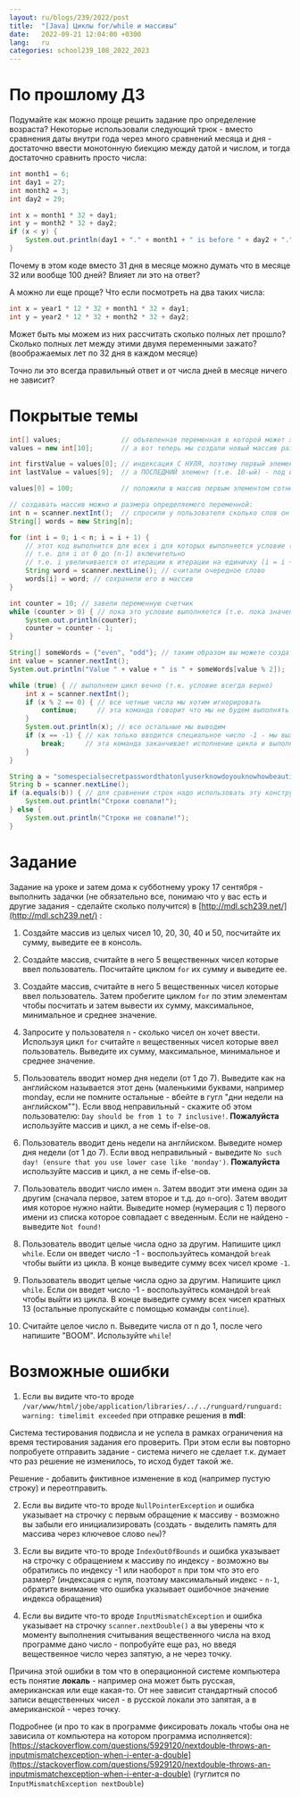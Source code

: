 ```yaml
---
layout: ru/blogs/239/2022/post
title:  "[Java] Циклы for/while и массивы"
date:   2022-09-21 12:04:00 +0300
lang:   ru
categories: school239_108_2022_2023
---
```

 
**По прошлому ДЗ**
====

Подумайте как можно проще решить задание про определение возраста? Некоторые использовали следующий трюк - вместо сравнения даты
внутри года через много сравнений месяца и дня - достаточно ввести монотонную биекцию между датой и числом, и тогда достаточно
сравнить просто числа:

```java
int month1 = 6;
int day1 = 27;
int month2 = 3;
int day2 = 29;

int x = month1 * 32 + day1;
int y = month2 * 32 + day2;
if (x < y) {
    System.out.println(day1 + "." + month1 + " is before " + day2 + "." + month2);
}
```

Почему в этом коде вместо 31 дня в месяце можно думать что в месяце 32 или вообще 100 дней? Влияет ли это на ответ?

А можно ли еще проще? Что если посмотреть на два таких числа:

```java
int x = year1 * 12 * 32 + month1 * 32 + day1;
int y = year2 * 12 * 32 + month2 * 32 + day2;
```

Может быть мы можем из них рассчитать сколько полных лет прошло? Сколько полных лет между этими двумя переменными зажато? (воображаемых лет по 32 дня в каждом месяце)

Точно ли это всегда правильный ответ и от числа дней в месяце ничего не зависит?

**Покрытые темы**
====

```java
int[] values;               // объявленная переменная в которой может храниться массив (пока что его нет т.к. мы его не создали)
values = new int[10];       // а вот теперь мы создали новый массив размера 10 и положили его в эту переменную

int firstValue = values[0]; // индексация С НУЛЯ, поэтому первый элемент под индексом 0
int lastValue = values[9];  // а ПОСЛЕДНИЙ элемент (т.е. 10-ый) - под индексом 9

values[0] = 100;            // положили в массив первым элементом сотню

// создавать массив можно и размера определяемого переменной:
int n = scanner.nextInt();  // спросили у пользователя сколько слов он планирует ввести
String[] words = new String[n];

for (int i = 0; i < n; i = i + 1) {
    // этот код выполнится для всех i для которых выполняется условие (i < n) начиная с (i = 0)
    // т.е. для i от 0 до (n-1) включительно
    // т.е. i увеличивается от итерации к итерации на единичку (i = i + 1)
    String word = scanner.nextLine(); // считали очередное слово
    words[i] = word; // сохранили его в массив
}

int counter = 10; // завели переменную счетчик
while (counter > 0) { // пока это условие выполняется (т.е. пока значение переменной больше нуля) - будет выполняться код:
    System.out.println(counter);
    counter = counter - 1;
}

String[] someWords = {"even", "odd"}; // таким образом вы можете создать массив из заранее указанных элементов
int value = scanner.nextInt();
System.out.println("Value " + value + " is " + someWords[value % 2]);

while (true) { // выполняем цикл вечно (т.к. условие всегда верно)
    int x = scanner.nextInt();
    if (x % 2 == 0) { // все четные числа мы хотим игнорировать
        continue;     // эта команда говорит что мы не будем выполнять оставшийся код этой итерации цикла - а сразу перейдем к следующей (т.е. пойдем считывать следующее число)
    }
    System.out.println(x); // все остальные мы выводим
    if (x == -1) { // как только вводится специальное число -1 - мы выходим из цикла
        break;     // эта команда заканчивает исполнение цикла и выполняется код сразу после фигурных скобок цикла
    }
}

String a = "somespecialsecretpasswordthatonlyuserknowdoyouknowhowbeautifulareunicorns?";
String b = scanner.nextLine();
if (a.equals(b)) { // для сравнения строк надо использовать эту конструкцию, а не оператор ==
    System.out.println("Строки совпали!");
} else {
    System.out.println("Строки не совпали!");
}
```


**Задание**
====

Задание на уроке и затем дома к субботнему уроку 17 сентября - выполнить задачки (не обязательно все, понимаю что у вас есть и другие задания - сделайте сколько получится) в [http://mdl.sch239.net/](http://mdl.sch239.net/) :

1) Создайте массив из целых чисел 10, 20, 30, 40 и 50, посчитайте их сумму, выведите ее в консоль.

2) Создайте массив, считайте в него 5 вещественных чисел которые ввел пользователь. Посчитайте циклом ```for``` их сумму и выведите ее.

3) Создайте массив, считайте в него 5 вещественных чисел которые ввел пользователь. Затем пробегите циклом ```for``` по этим элементам чтобы посчитать и затем вывести их сумму, максимальное, минимальное и среднее значение.

4) Запросите у пользователя ```n``` - сколько чисел он хочет ввести. Используя цикл ```for``` считайте ```n``` вещественных чисел которые ввел пользователь. Выведите их сумму, максимальное, минимальное и среднее значение.

5) Пользователь вводит номер дня недели (от 1 до 7). Выведите как на английском называется этот день (маленькими буквами, например monday, если не помните остальные - вбейте в гугл "дни недели на английском""). Если ввод неправильный - скажите об этом пользователю: ```Day should be from 1 to 7 inclusive!```. **Пожалуйста** используйте массив и цикл, а не семь if-else-ов.

6) Пользователь вводит день недели на англйиском. Выведите номер дня недели (от 1 до 7). Если ввод неправильный - выведите ```No such day! (ensure that you use lower case like 'monday')```. **Пожалуйста** используйте массив и цикл, а не семь if-else-ов.

7) Пользователь вводит число имен ```n```. Затем вводит эти имена один за другим (сначала первое, затем второе и т.д. до ```n```-ого). Затем вводит имя которое нужно найти. Выведите номер (нумерация с 1) первого имени из списка которое совпадает с введенным. Если не найдено - выведите ```Not found!```

8) Пользователь вводит целые числа одно за другим. Напишите цикл ```while```. Если он введет число -1 - воспользуйтесь командой ```break``` чтобы выйти из цикла. В конце выведите сумму всех чисел кроме ```-1```.

9) Пользователь вводит целые числа одно за другим. Напишите цикл ```while```. Если он введет число -1 - воспользуйтесь командой ```break``` чтобы выйти из цикла. В конце выведите сумму всех чисел кратных 13 (остальные пропускайте с помощью команды ```continue```).

10) Считайте целое число n. Выведите числа от n до 1, после чего напишите "BOOM". Используйте ```while```!



**Возможные ошибки**
====

1) Если вы видите что-то вроде ```/var/www/html/jobe/application/libraries/../../runguard/runguard: warning: timelimit exceeded``` при отправке решения в **mdl**:

Система тестирования подвисла и не успела в рамках ограничения на время тестирования задания его проверить. При этом если вы повторно попробуете отправить задание - система ничего не сделает т.к. думает что раз решение не изменилось, то исход будет такой же.

Решение - добавить фиктивное изменение в код (например пустую строку) и переотправить.

2) Если вы видите что-то вроде ```NullPointerException``` и ошибка указывает на строчку с первым обращение к массиву - возможно вы забыли его инициализировать (создать - выделить память для массива через ключевое слово ```new```)?

3) Если вы видите что-то вроде ```IndexOutOfBounds``` и ошибка указывает на строчку с обращением к массиву по индексу - возможно вы обратились по индексу -1 или наоборот ```n``` при том что это его размер? (индексация с нуля, поэтому максимальный индекс - ```n-1```, обратите внимание что ошибка указывает ошибочное значение индекса обращения)

4) Если вы видите что-то вроде ```InputMismatchException``` и ошибка указывает на строчку ```scanner.nextDouble()``` а вы уверены что к моменту выполнения считывания вещественного числа на вход программе дано число - попробуйте еще раз, но введя вещественное число через запятую, а не через точку.

Причина этой ошибки в том что в операционной системе компьютера есть понятие **локаль** - например она может быть русская, американская или еще какая-то. От нее зависит стандартный способ записи вещественных чисел - в русской локали это запятая, а в американской - через точку.

Подробнее (и про то как в программе фиксировать локаль чтобы она не зависила от компьютера на котором программа исполняется): [https://stackoverflow.com/questions/5929120/nextdouble-throws-an-inputmismatchexception-when-i-enter-a-double](https://stackoverflow.com/questions/5929120/nextdouble-throws-an-inputmismatchexception-when-i-enter-a-double) (гуглится по ```InputMismatchException nextDouble```)
